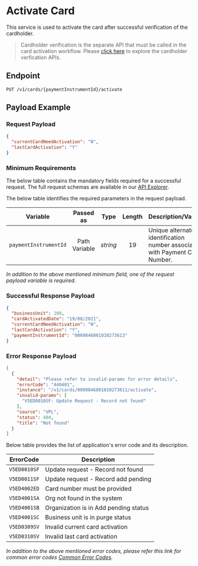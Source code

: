 # Activate Card

This service is used to activate the card after successful verification of the cardholder.
>Cardholder verification is the separate API that must be called in the card activation workflow.  Please [click here](./?path=docs/APIs/Card-Management/CVV2-Validation.md) to explore the cardholder verfication APIs.

## Endpoint

`PUT /v1/cards/{paymentInstrumentId}/activate`

## Payload Example

### Request Payload

```json
{
  "currentCardNeedActivation": "N",
  "lastCardActivation": "Y"
}
```

### Minimum Requirements

The below table contains the mandatory fields required for a successful request. The full request schemas are available in our [API Explorer](../api/?type=put&path=/v1/cards/{paymentInstrumentId}/activate).

The below table identifies the required parameters in the request payload.

| Variable | Passed as | Type | Length | Description/Values |
| -------- | :-------: | :--: | :------------: | ------------------ |
| `paymentInstrumentId` | Path Variable | *string* | 19 | Unique alternate identification number associated with Payment Card Number. |

*In addition to the above mentioned minimum field, one of the request payload variable is required.*

### Successful Response Payload

```json
{
  "businessUnit": 100,
  "cardActivatedDate": "19/08/2021",
  "currentCardNeedActivation": "N",
  "lastCardActivation": "Y",
  "paymentInstrumentId": "0009846801010273613"
}
```

### Error Response Payload

```json
[
  {
    "detail": "Please refer to invalid-params for error details",
    "errorCode": "440401",
    "instance": "/v1/cards/0009846801010273611/activate",
    "invalid-params": [
      "V5ED0010SF: Update Request - Record not found"
    ],
    "source": "VPL",
    "status": 404,
    "title": "Not found"
  }
]
```

Below table provides the list of application's error code and its description. 

| ErrorCode |  Description |
| --------  | ------------------ |
| `V5ED0010SF` | Update request - Record not found |  
| `V5ED0011SF` | Update request - Record add pending |
| `V5ED4002ED` | Card number must be provided |
| `V5ED4001SA` | Org not found in the system |
| `V5ED4001SB` | Organization is in Add pending status |
| `V5ED4001SC` | Business unit is in purge status |
| `V5ED0309SV` | Invalid current card activation |
| `V5ED0310SV` | Invalid last card activation |

*In addition to the above mentioned error codes, please refer this link for common error codes [Common Error Codes](?path=docs/Common_Error_Code.md).*